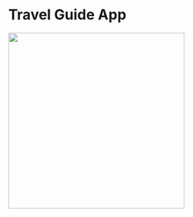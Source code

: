 # Travel Guide App
<img src="https://github.com/Axel2026/travel_guide/blob/master/Travel%20Guide.gif" style="width:350px"/>
